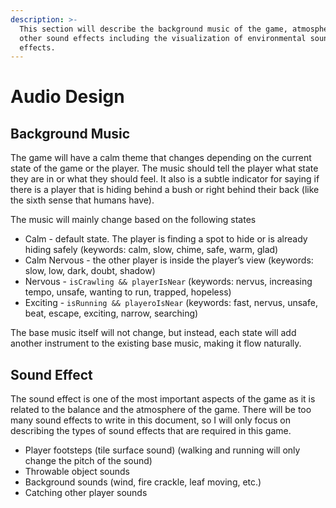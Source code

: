 ```yaml
---
description: >-
  This section will describe the background music of the game, atmosphere, and
  other sound effects including the visualization of environmental sound
  effects.
---
```


# Audio Design

## Background Music

The game will have a calm theme that changes depending on the current state of the game or the player. The music should tell the player what state they are in or what they should feel. It also is a subtle indicator for saying if there is a player that is hiding behind a bush or right behind their back \(like the sixth sense that humans have\).

The music will mainly change based on the following states

* Calm - default state. The player is finding a spot to hide or is already hiding safely \(keywords: calm, slow, chime, safe, warm, glad\)
* Calm Nervous - the other player is inside the player’s view \(keywords: slow, low, dark, doubt, shadow\)
* Nervous - `isCrawling && playerIsNear` \(keywords: nervus, increasing tempo, unsafe, wanting to run, trapped, hopeless\)
* Exciting - `isRunning && playeroIsNear` \(keywords: fast, nervus, unsafe, beat, escape, exciting, narrow, searching\)

The base music itself will not change, but instead, each state will add another instrument to the existing base music, making it flow naturally.

## Sound Effect

The sound effect is one of the most important aspects of the game as it is related to the balance and the atmosphere of the game. There will be too many sound effects to write in this document, so I will only focus on describing the types of sound effects that are required in this game.

* Player footsteps \(tile surface sound\) \(walking and running will only change the pitch of the sound\)
* Throwable object sounds
* Background sounds \(wind, fire crackle, leaf moving, etc.\)
* Catching other player sounds

